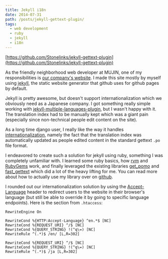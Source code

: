 ```yaml
---
title: Jekyll i18n
date: 2014-07-31
path: /posts/jekyll-gettext-plugin/
tags:
  - web development
  - ruby
  - jekyll
  - i18n
---
```


[https://github.com/Stonelinks/jekyll-gettext-plugin](https://github.com/Stonelinks/jekyll-gettext-plugin)

As the friendly neighborhood web developer at MUJIN, one of my responsibilities is [our company's website](http://mujin.co.jp/). I made this site mostly by myself using [jekyll](http://jekyllrb.com/), the static website generator that github uses for github pages by default.

Jekyll is pretty awesome, but doesn't support internationalization which we obviously need as a Japanese company. I got something really simple working with [jekyll-multiple-languages-plugin](https://github.com/screeninteraction/jekyll-multiple-languages-plugin), but I wasn't happy with it. The translation index had to be manually kept which was a giant pain (especially since non-technical people edit content on the site).

As a long time django user, I really like the way it handles [internationalization](https://docs.djangoproject.com/en/dev/topics/i18n/), namely the fact that the translation index was automatically updated as people edited content in the standard gettext `.po` file format.

I endeavored to create such a solution for jekyll using ruby, something I was completely unfamiliar with. I learned some ruby basics, how [rvm](https://rvm.io/) and [RubyGems](https://rubygems.org/) work, and finally leveraged the existing libraries [get_pomo](https://github.com/grosser/get_pomo) and [fast_gettext](https://github.com/grosser/fast_gettext) which did a lot of the heavy lifting for me. You can read more about how to actually use my library over on [github](https://github.com/Stonelinks/jekyll-gettext-plugin).

I rounded out our internationalization solution by using the [Accept-Language](http://www.w3.org/Protocols/rfc2616/rfc2616-sec14.html#sec14.4) header to redirect users to the website in their browser's language (but still be able to override it by going to specific language endpoints). Here is the section from  `.htaccess`:

```
RewriteEngine On

RewriteCond %{HTTP:Accept-Language} ^en.*$ [NC]
RewriteCond %{REQUEST_URI} ^/$ [NC]
RewriteCond %{QUERY_STRING} !(^q\=) [NC]
RewriteRule ^(.*)$ /en/ [L,R=302]

RewriteCond %{REQUEST_URI} ^/$ [NC]
RewriteCond %{QUERY_STRING} !(^q\=) [NC]
RewriteRule ^(.*)$ /ja [L,R=302]

```

